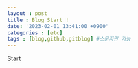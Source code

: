 ```yaml
---
layout : post
title : Blog Start !
date: '2023-02-01 13:41:00 +0900'
categories : [etc]
tags : [blog,github,gitblog] #소문자만 가능
---
```


Start
